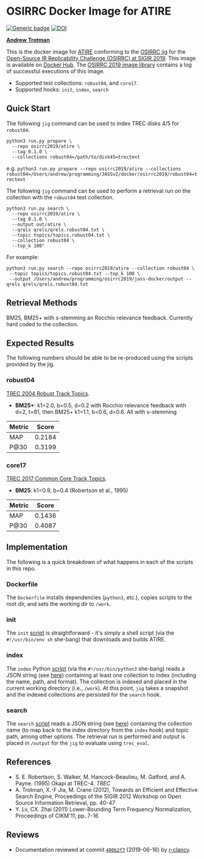 <!--
./init.sh
docker build . -t atire/osirrc2019
python3 run.py prepare --repo atire/osirrc2019 --collections robust04=/Users/andrew/programming/JASSv2/docker/osirrc2019/robust04=trectext
python3 run.py search  --repo atire/osirrc2019 --collection robust04 --topic topics.robust04.301-450.601-700.txt --top_k 100 --output /Users/andrew/programming/osirrc2019/jass-docker/output --qrels qrels/qrels.robust2004.txt
-->

# OSIRRC Docker Image for ATIRE
[![Generic badge](https://img.shields.io/badge/DockerHub-go%21-yellow.svg)](https://hub.docker.com/r/osirrc2019/atire)
[![DOI](https://zenodo.org/badge/DOI/10.5281/zenodo.3247156.svg)](https://doi.org/10.5281/zenodo.3247156)

[**Andrew Trotman**](https://github.com/andrewtrotman)

This is the docker image for [ATIRE](http://atire.org) conforming to the [OSIRRC jig](https://github.com/osirrc/jig/) for the [Open-Source IR Replicability Challenge (OSIRRC) at SIGIR 2019](https://osirrc.github.io/osirrc2019/).
This image is available on [Docker Hub](https://hub.docker.com/r/osirrc2019/atire).
The [OSIRRC 2019 image library](https://github.com/osirrc/osirrc2019-library) contains a log of successful executions of this image.

+ Supported test collections: `robust04`, and `core17`.
+ Supported hooks: `init`, `index`, `search`

## Quick Start

The following `jig` command can be used to index TREC disks 4/5 for `robust04`:

```
python3 run.py prepare \
  --repo osirrc2019/atire \
  --tag 0.1.0 \
  --collections robust04=/path/to/disk45=trectext
```
e.g. ```python3 run.py prepare --repo osirrc2019/atire --collections robust04=/Users/andrew/programming/JASSv2/docker/osirrc2019/robust04=trectext```


The following `jig` command can be used to perform a retrieval run on the collection with the `robust04` test collection.

```
python3 run.py search \
  --repo osirrc2019/atire \
  --tag 0.1.0 \
  --output out/atire \
  --qrels qrels/qrels.robust04.txt \
  --topic topics/topics.robust04.txt \
  --collection robust04 \ 
  --top_k 100"
```

For example:

```
python3 run.py search --repo osirrc2019/atire --collection robust04 \
 --topic topics/topics.robust04.txt --top_k 100 \
 --output /Users/andrew/programming/osirrc2019/jass-docker/output --qrels qrels/qrels.robust04.txt
 ```

## Retrieval Methods
BM25, BM25+ with s-stemming an Rocchio relevance feedback.  Currently hard coded to the collection.

## Expected Results

The following numbers should be able to be re-produced using the scripts provided by the jig.

### robust04
[TREC 2004 Robust Track Topics](http://trec.nist.gov/data/robust/04.testset.gz).
+ **BM25+**: k1=2.0, b=0.5, d=0.2 with Rocchio relevance feedback with d=2, t=81, then BM25+  k1=1.1, b=0.6, d=0.6.  All with s-stemming

|Metric | Score |
|----|----|
| MAP | 0.2184 |
| P@30 | 0.3199 |

### core17
[TREC 2017 Common Core Track Topics](https://trec.nist.gov/data/core/core_nist.txt).
+ **BM25**: k1=0.9, b=0.4 (Robertson et al., 1995) 

|Metric | Score |
|----|----|
| MAP | 0.1436 |
| P@30 | 0.4087 |

## Implementation

The following is a quick breakdown of what happens in each of the scripts in this repo.

### Dockerfile

The `Dockerfile` installs dependencies (`python3`, etc.), copies scripts to the root dir, and sets the working dir to `/work`.

### init

The `init` [script](init) is straightforward - it's simply a shell script (via the `#!/usr/bin/env sh` she-bang) that downloads and builds ATIRE.

### index

The `index` Python [script](index) (via the `#!/usr/bin/python3` she-bang) reads a JSON string (see [here](https://github.com/osirrc/jig#index)) containing at least one collection to index (including the name, path, and format).
The collection is indexed and placed in the current working directory (i.e., `/work`).
At this point, `jig` takes a snapshot and the indexed collections are persisted for the `search` hook.

### search

The `search` [script](search) reads a JSON string (see [here](https://github.com/osirrc/jig#search)) containing the collection name (to map back to the index directory from the `index` hook) and topic path, among other options.
The retrieval run is performed and output is placed in `/output` for the `jig` to evaluate using `trec_eval`.

## References

+ S. E. Robertson, S. Walker, M. Hancock-Beaulieu, M. Gatford, and A. Payne. (1995) Okapi at TREC-4. _TREC_
+ A. Trotman, X.-F Jia, M. Crane (2012), Towards an Efficient and Effective Search Engine, Proceedings of the SIGIR 2012 Workshop on Open Source Information Retrieval, pp. 40-47
+ Y. Lv, CX. Zhai (2011) Lower-Bounding Term Frequency Normalization, Proceedings of CIKM'11, pp. 7-16

## Reviews

+ Documentation reviewed at commit [`480b2f7`](https://github.com/osirrc/atire-docker/commit/2a83e39c3900be9b88907b901e2d1d211480b2f7) (2019-06-16) by [r-clancy](https://github.com/r-clancy/).
